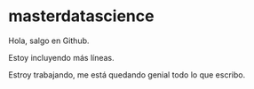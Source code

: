 # masterdatascience

Hola, salgo en Github.

Estoy incluyendo más líneas.

Estroy trabajando, me está quedando genial todo lo que escribo.
